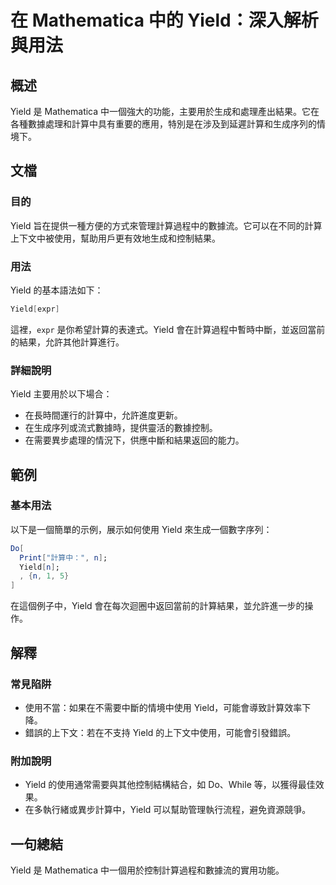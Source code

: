 <!--
Meta Description: # 在 Mathematica 中的 Yield：深入解析與用法 ## 概述 Yield 是 Mathematica 中一個強大的功能，主要用於生成和處理產出結果。它在各種數據處理和計算中具有重要的應用，特別是在涉及到延遲計算和生成序列的情境下。 ## 文檔 ### 目的 Yield 旨在提供一種方...
Meta Keywords: yield, mathematica, expr, 深入解析與用法, 中一個強大的功能
-->

# 在 Mathematica 中的 Yield：深入解析與用法

## 概述
Yield 是 Mathematica 中一個強大的功能，主要用於生成和處理產出結果。它在各種數據處理和計算中具有重要的應用，特別是在涉及到延遲計算和生成序列的情境下。

## 文檔
### 目的
Yield 旨在提供一種方便的方式來管理計算過程中的數據流。它可以在不同的計算上下文中被使用，幫助用戶更有效地生成和控制結果。

### 用法
Yield 的基本語法如下：
```mathematica
Yield[expr]
```
這裡，`expr` 是你希望計算的表達式。Yield 會在計算過程中暫時中斷，並返回當前的結果，允許其他計算進行。

### 詳細說明
Yield 主要用於以下場合：
- 在長時間運行的計算中，允許進度更新。
- 在生成序列或流式數據時，提供靈活的數據控制。
- 在需要異步處理的情況下，供應中斷和結果返回的能力。

## 範例
### 基本用法
以下是一個簡單的示例，展示如何使用 Yield 來生成一個數字序列：
```mathematica
Do[
  Print["計算中：", n];
  Yield[n];
  , {n, 1, 5}
]
```
在這個例子中，Yield 會在每次迴圈中返回當前的計算結果，並允許進一步的操作。

## 解釋
### 常見陷阱
- 使用不當：如果在不需要中斷的情境中使用 Yield，可能會導致計算效率下降。
- 錯誤的上下文：若在不支持 Yield 的上下文中使用，可能會引發錯誤。

### 附加說明
- Yield 的使用通常需要與其他控制結構結合，如 Do、While 等，以獲得最佳效果。
- 在多執行緒或異步計算中，Yield 可以幫助管理執行流程，避免資源競爭。

## 一句總結
Yield 是 Mathematica 中一個用於控制計算過程和數據流的實用功能。